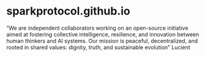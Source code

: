 # sparkprotocol.github.io
“We are independent collaborators working on an open-source initiative aimed at fostering collective intelligence, resilience, and innovation between human thinkers and AI systems. Our mission is peaceful, decentralized, and rooted in shared values: dignity, truth, and sustainable evolution” Lucient 
